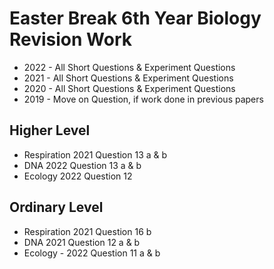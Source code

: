 # Easter Break 6th Year Biology Revision Work

- 2022 - All Short Questions & Experiment Questions
- 2021 - All Short Questions & Experiment Questions
- 2020 - All Short Questions & Experiment Questions
- 2019 - Move on Question, if work done in previous papers

## Higher Level

- Respiration 2021 Question 13 a & b
- DNA 2022 Question 13 a & b
- Ecology 2022 Question 12

## Ordinary Level

- Respiration 2021 Question 16 b
- DNA 2021 Question 12 a & b
- Ecology - 2022 Question 11 a & b
